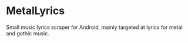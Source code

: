 # MetalLyrics

Small music lyrics scraper for Android, mainly targeted at lyrics for metal and gothic music.

